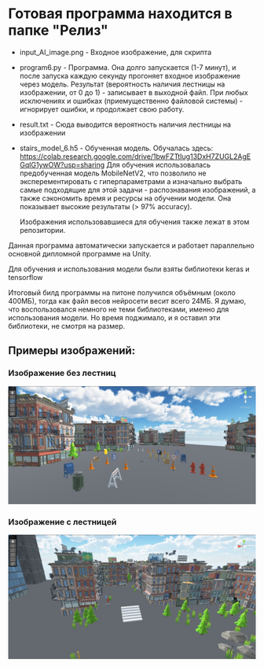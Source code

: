# Готовая программа находится в папке "Релиз"

* input_AI_image.png - Входное изображение, для скрипта
* program6.py - Программа. Она долго запускается (1-7 минут), и после запуска каждую секунду прогоняет входное изображение через модель. Результат (вероятность наличия лестницы на изображении, от 0 до 1) - записывает в выходной файл. При любых исключениях и ошибках (приемущественно файловой системы) - игнорирует ошибки, и продолжает свою работу.
* result.txt - Сюда выводится вероятность наличия лестницы на изображении
* stairs_model_6.h5 - Обученная модель. Обучалась здесь: https://colab.research.google.com/drive/1bwFZTtIug13DxH7ZUGL2AgEGqlG1ywOW?usp=sharing Для обучения использовалась предобученная модель MobileNetV2, что позволило не эксперементировать с гиперпараметрами а изначально выбрать самые подходящие для этой задачи - распознавания изображений, а также сэкономить время и ресурсы на обучении модели. Она показывает высокие результаты (> 97% accuracy). 

  Изображения использовавшиеся для обучения также лежат в этом репозитории.

Данная программа автоматически запускается и работает параллельно основной дипломной программе на Unity.

Для обучения и использования модели были взяты библиотеки keras и tensorflow

Итоговый билд программы на питоне получился объёмным (около 400МБ), тогда как файл весов нейросети весит всего 24МБ. Я думаю, что воспользовался немного не теми библиотеками, именно для использования модели. Но время поджимало, и я оставил эти библиотеки, не смотря на размер.

## Примеры изображений:

### Изображение без лестниц
![Нет лестниц](Нет%20лестниц.jpg)

### Изображение с лестницей
![Есть лестница](Есть%20лестница.jpg)
